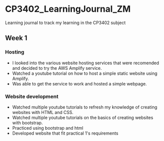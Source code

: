 # CP3402_LearningJournal_ZM
Learning journal to track my learning in the CP3402 subject

## Week 1

### Hosting
* I looked into the various website hosting services that were recomended and decided to try the AWS Amplify service.
* Watched a youtube tutorial on how to host a simple static website using Amplify.
* Was able to get the service to work and hosted a simple webpage.

### Website development
* Watched multiple youtube tutorials to refresh my knowledge of creating websites with HTML and CSS.
* Watched multiple youtube tutorials on the basics of creating websites with bootstrap.
* Practiced using bootstrap and html
* Developed website that fit practical 1's requirements

